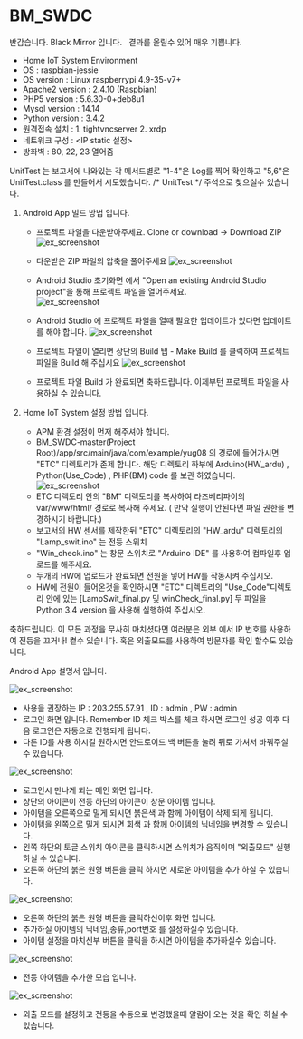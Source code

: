 # BM_SWDC



반갑습니다. Black Mirror 입니다.   결과를 올릴수 있어 매우 기쁩니다. 


- Home IoT System Environment 
- OS 				: raspbian-jessie
- OS version 		: Linux raspberrypi  4.9-35-v7+ 
- Apache2 version 	: 2.4.10 (Raspbian) 
- PHP5 version 		: 5.6.30-0+deb8u1 
- Mysql version 	: 14.14 
- Python version 	: 3.4.2
- 원격접속 설치		 : 1. tightvncserver 2. xrdp
- 네트워크 구성 		 : <IP static 설정>
- 방화벽 			   : 80, 22, 23 열어줌 

UnitTest 는  보고서에 나와있는 각 메서드별로 "1-4"은 Log를 찍어 확인하고 "5,6"은 UnitTest.class 를 만들어서 시도했습니다.
/* UnitTest */ 주석으로 찾으실수 있습니다. 	

1. Android App 빌드 방법 입니다. 
	- 프로젝트 파일을 다운받아주세요.
			Clone or download -> Download ZIP 
			![ex_screenshot](./img/SGAB_01.png)

	- 다운받은 ZIP 파일의 압축을 풀어주세요	![ex_screenshot](./img/SGAB_02.png)
	- Android Studio 초기화면 에서 "Open an existing Android Studio project"을 통해 프로젝트 파일을 열어주세요.  
	![ex_screenshot](./img/SGAB_03.png)
	- Android Studio 에 프로젝트 파일을 열때 필요한 업데이트가 있다면 업데이트를 해야 합니다. 
	![ex_screenshot](./img/SGAB_04.png)
	- 프로젝트 파일이 열리면 상단의 Build 탭 - Make Build 를 클릭하여 프로젝트 파일을 Build 해 주십시요 
	![ex_screenshot](./img/SGAB_05.png)
	- 프로젝트 파일 Build 가 완료되면 축하드립니다. 이제부턴 프로젝트 파일을 사용하실 수 있습니다.
	
2. Home IoT System 설정 방법 입니다. 
	- APM 환경 설정이 먼저 해주셔야 합니다. 
	- BM_SWDC-master(Project Root)/app/src/main/java/com/example/yug08 의 경로에 들어가시면 "ETC" 디렉토리가 존제 합니다.
	 해당 디렉토리 하부에 Arduino(HW_ardu) , Python(Use_Code) , PHP(BM) code 를 보관 하였습니다.
	![ex_screenshot](./img/ETC.png)
	- ETC 디렉토리 안의 "BM" 디렉토리를 복사하여 라즈베리파이의 var/www/html/ 경로로 복사해 주세요. ( 만약 실행이 안된다면 파일 권한을 변경하시기 바랍니다.)
	- 보고서의 HW 센서를 제작한뒤 "ETC" 디렉토리의 "HW_ardu" 디렉토리의 "Lamp_swit.ino" 는 전등 스위치
	- "Win_check.ino" 는 창문 스위치로 "Arduino IDE" 를 사용하여 컴파일후 업로드를 해주세요.
	- 두개의 HW에 업로드가 완료되면 전원을 넣어 HW를 작동시켜 주십시오.
	- HW에 전원이 들어온것을 확인하시면 "ETC" 디렉토리의 "Use_Code"디렉토리 안에 있는 [LampSwit_final.py 및 winCheck_final.py] 두 파일을 Python 3.4 version 을 사용해 실행하여 주십시오.
	
	
축하드립니다. 이 모든 과정을 무사히 마치셨다면 여러분은 외부 에서 IP 번호를 사용하여 전등을 끄거나! 켤수 있습니다. 
혹은 외출모드를 사용하여 방문자를 확인 할수도 있습니다. 
	 


Android App 설명서 입니다. 

![ex_screenshot](./img/L.png)

- 사용을 권장하는 IP : 203.255.57.91 , ID : admin , PW : admin
- 로그인 화면 입니다. Remember ID 체크 박스를 체크 하시면 로그인 성공 이후 다음 로그인은 자동으로 진행되게 됩니다. 
- 다른 ID를 사용 하시길 원하시면 안드로이드 백 버튼을 눌려 뒤로 가셔서 바꿔주실수 있습니다. 


![ex_screenshot](./img/M.png)

- 로그인시 만나게 되는 메인 화면 입니다.
- 상단의 아이콘이 전등 하단의 아이콘이 창문 아이템 입니다. 
- 아이템을 오른쪽으로 밀게 되시면 붉은색 과 함께 아이템이 삭제 되게 됩니다.
- 아이템을 왼쪽으로 밀게 되시면 회색 과 함께 아이템의 닉네임을 변경할 수 있습니다. 
- 왼쪽 하단의 토글 스위치 아이콘을 클릭하시면 스위치가 움직이며 "외출모드" 실행 하실 수 있습니다.
- 오른쪽 하단의 붉은 원형 버튼을 클릭 하시면 새로운 아이템을 추가 하실 수 있습니다. 


![ex_screenshot](./img/S.png)

- 오른쪽 하단의 붉은 원형 버튼을 클릭하신이후 화면 입니다.
- 추가하실 아이템의 닉네임,종류,port번호 를 설정하실수 있습니다.
- 아이템 설정을 마치신부 버튼을 클릭을 하시면 아이템을 추가하실수 있습니다. 


![ex_screenshot](./img/S2.png)

- 전등 아이템을 추가한 모습 입니다. 


![ex_screenshot](./img/AM.png)

- 외출 모드를 설정하고 전등을 수동으로 변경했을때 알람이 오는 것을 확인 하실 수 있습니다. 
